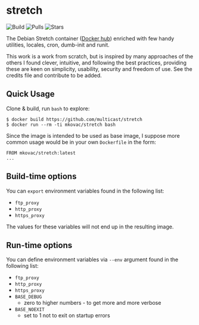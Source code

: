 # stretch

![Build](https://img.shields.io/docker/build/mkovac/stretch.svg)
![Pulls](https://img.shields.io/docker/pulls/mkovac/stretch.svg)
![Stars](https://img.shields.io/docker/stars/mkovac/stretch.svg)

The Debian Stretch container ([Docker hub](https://hub.docker.com/r/mkovac/stretch/)) enriched with few handy utilities, locales, cron, dumb-init and runit.

This work is a work from scratch, but is inspired by many approaches of the others I found clever, intuitive, and following the best practices, providing these are keen on simplicity, usability, security and freedom of use. See the credits file and contribute to be added.

## Quick Usage

Clone & build, run `bash` to explore:

    $ docker build https://github.com/multicast/stretch
    $ docker run --rm -ti mkovac/stretch bash

Since the image is intended to be used as base image, I suppose more common usage would be in your own `Dockerfile` in the form:

    FROM mkovac/stretch:latest
    ...

## Build-time options

You can `export` environment variables found in the following list:

  * `ftp_proxy`
  * `http_proxy`
  * `https_proxy`

The values for these variables will not end up in the resulting image.

## Run-time options

You can define environment variables via `--env` argument found in the following list:

  * `ftp_proxy`
  * `http_proxy`
  * `https_proxy`
  * `BASE_DEBUG`
      * zero to higher numbers - to get more and more verbose
  * `BASE_NOEXIT`
      * set to 1 not to exit on startup errors

